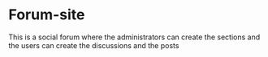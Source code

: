 # Forum-site

This is a social forum where the administrators can create the sections and the users can create the discussions and the posts 
